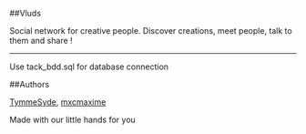 ##Vluds

 Social network for creative people. Discover creations, meet people, talk to them and share !

----------------------------------------
Use tack_bdd.sql for database connection

##Authors

[TymmeSyde](https://github.com/TymmeSyde), [mxcmaxime](https://github.com/mxcmaxime)

Made with our little hands for you
